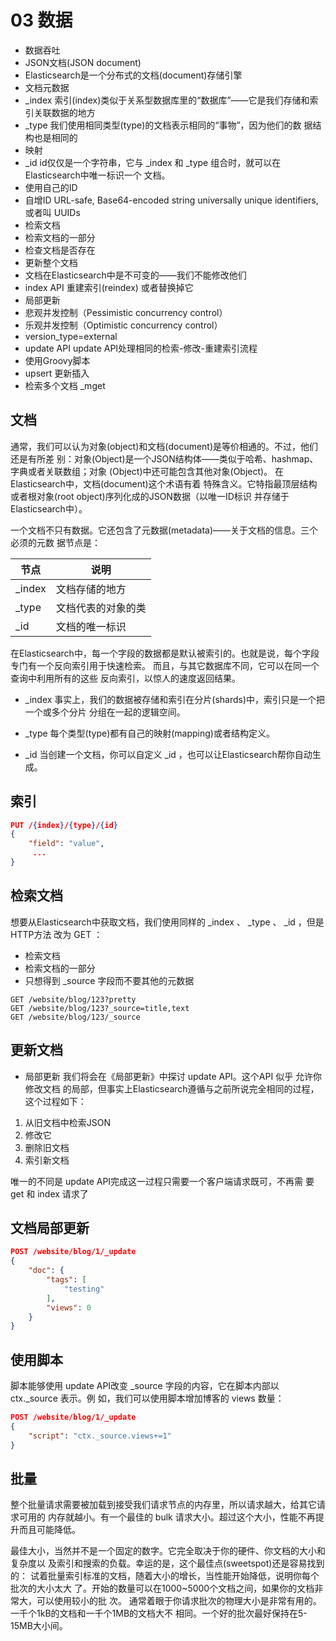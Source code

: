 # 03 数据

- 数据吞吐
- JSON文档(JSON document)
- Elasticsearch是一个分布式的文档(document)存储引擎
- 文档元数据
- _index 索引(index)类似于关系型数据库里的“数据库”——它是我们存储和索引关联数据的地方
- _type 我们使用相同类型(type)的文档表示相同的“事物”，因为他们的数 据结构也是相同的
- 映射
- _id id仅仅是一个字符串，它与 _index 和 _type 组合时，就可以在Elasticsearch中唯一标识一个 文档。
- 使用自己的ID
- 自增ID URL-safe, Base64-encoded string universally unique identifiers, 或者叫 UUIDs
- 检索文档
- 检索文档的一部分
- 检查文档是否存在
- 更新整个文档
- 文档在Elasticsearch中是不可变的——我们不能修改他们 
-  index API 重建索引(reindex) 或者替换掉它
- 局部更新
- 悲观并发控制（Pessimistic concurrency control）
- 乐观并发控制（Optimistic concurrency control）
- version_type=external
- update API update API处理相同的检索-修改-重建索引流程
- 使用Groovy脚本
- upsert 更新插入
- 检索多个文档 _mget

## 文档

通常，我们可以认为对象(object)和文档(document)是等价相通的。不过，他们还是有所差 别：对象(Object)是一个JSON结构体——类似于哈希、hashmap、字典或者关联数组；对象 (Object)中还可能包含其他对象(Object)。 在Elasticsearch中，文档(document)这个术语有着 特殊含义。它特指最顶层结构或者根对象(root object)序列化成的JSON数据（以唯一ID标识 并存储于Elasticsearch中）。

一个文档不只有数据。它还包含了元数据(metadata)——关于文档的信息。三个必须的元数 据节点是：

|节点| 说明|
|----|-----|
|_index | 文档存储的地方 
|_type  |文档代表的对象的类 
|_id    |文档的唯一标识

在Elasticsearch中，每一个字段的数据都是默认被索引的。也就是说，每个字段专门有一个反向索引用于快速检索。
而且，与其它数据库不同，它可以在同一个查询中利用所有的这些 反向索引，以惊人的速度返回结果。

- _index
事实上，我们的数据被存储和索引在分片(shards)中，索引只是一个把一个或多个分片 分组在一起的逻辑空间。

- _type
每个类型(type)都有自己的映射(mapping)或者结构定义。

- _id
当创建一个文档，你可以自定义 _id ，也可以让Elasticsearch帮你自动生成。


## 索引

```json
PUT /{index}/{type}/{id}
{
    "field": "value",
     ...
}
```

## 检索文档

想要从Elasticsearch中获取文档，我们使用同样的 _index 、 _type 、 _id ，但是HTTP方法 改为 GET ：

- 检索文档
- 检索文档的一部分
- 只想得到 _source 字段而不要其他的元数据

```
GET /website/blog/123?pretty
GET /website/blog/123?_source=title,text
GET /website/blog/123/_source 
```

## 更新文档

- 局部更新
我们将会在《局部更新》中探讨 update API。这个API 似乎 允许你修改文档 的局部，但事实上Elasticsearch遵循与之前所说完全相同的过程，这个过程如下：
 1. 从旧文档中检索JSON 
 2. 修改它 
 3. 删除旧文档 
 4. 索引新文档

唯一的不同是 update API完成这一过程只需要一个客户端请求既可，不再需 要 get 和 index 请求了

## 文档局部更新

```json
POST /website/blog/1/_update 
{
    "doc": {
        "tags": [
            "testing"
        ],
        "views": 0
    }
}
```

## 使用脚本

脚本能够使用 update API改变 _source 字段的内容，它在脚本内部以 ctx._source 表示。例 如，我们可以使用脚本增加博客的 views 数量：
```json
POST /website/blog/1/_update
{
    "script": "ctx._source.views+=1"
}
```

## 批量

整个批量请求需要被加载到接受我们请求节点的内存里，所以请求越大，给其它请求可用的 内存就越小。有一个最佳的 bulk 请求大小。超过这个大小，性能不再提升而且可能降低。 

最佳大小，当然并不是一个固定的数字。它完全取决于你的硬件、你文档的大小和复杂度以 及索引和搜索的负载。幸运的是，这个最佳点(sweetspot)还是容易找到的： 
试着批量索引标准的文档，随着大小的增长，当性能开始降低，说明你每个批次的大小太大 了。开始的数量可以在1000~5000个文档之间，如果你的文档非常大，可以使用较小的批 次。
通常着眼于你请求批次的物理大小是非常有用的。一千个1kB的文档和一千个1MB的文档大不 相同。一个好的批次最好保持在5-15MB大小间。
